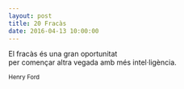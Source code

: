 ```yaml
---
layout: post
title: 20 Fracàs
date: 2016-04-13 10:00:00
---
```


El fracàs és una gran oportunitat<br />
per començar altra vegada amb més intel·ligència.<br />

<small>Henry Ford</small>

